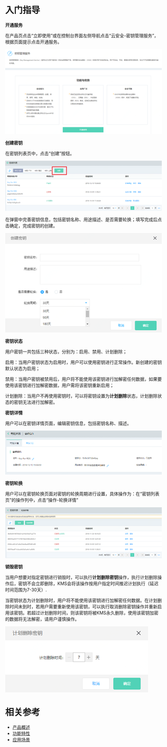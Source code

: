 # 入门指导

**开通服务**

在产品页点击“立即使用”或在控制台界面左侧导航点击“云安全-密钥管理服务”，根据页面提示点击开通服务。

![开通服务](/image/Key-Management-Service/开通服务.png)

**创建密钥**

在密钥列表页中，点击“创建”按钮。

![创建密钥](/image/Key-Management-Service/创建密钥.png)

在弹窗中完善密钥信息，包括密钥名称、用途描述、是否需要轮换；填写完成后点击确定，完成密钥的创建。

![创建密钥弹窗](/image/Key-Management-Service/创建密钥弹窗.png)

**密钥状态**

用户密钥一共包括三种状态，分别为：启用、禁用、计划删除；

启用：当用户密钥状态为启用时，用户可以使用密钥进行正常操作。新创建的密钥默认状态为启用；

禁用：当用户密钥被禁用后，用户将不能使用该密钥进行加解密任何数据，如果要使用该密钥进行加解密数据，用户需将该密钥重新启用；

计划删除：当用户不再使用密钥时，可以将密钥设置为**计划删除**状态，计划删除状态的密钥无法进行加解密。


**密钥详情**

用户可以在密钥详情页面，编辑密钥信息，包括密钥名称、描述。

![密钥详情](/image/Key-Management-Service/密钥详情.png)

**密钥轮换**

用户可以在密钥轮换页面对密钥的轮换周期进行设置，具体操作为：在“密钥列表页”的操作列中，点击“操作-轮换详情”

![密钥轮换](/image/Key-Management-Service/密钥轮换.png)

**销毁密钥**

当用户想要对指定密钥进行销毁时，可以执行**计划删除密钥**操作，执行计划删除操作后，密钥不会立即删除，KMS会将该操作按用户指定时间推迟计划执行（延迟时间范围为7-30天）.

当密钥状态为计划删除时，用户将不能使用该密钥进行加解密任何数据。在计划删除时间未到时，若用户需要重新使用该密钥，可以执行取消删除密钥操作并重新启用该密钥。若超过计划删除时间，则该密钥将被KMS永久删除，使用该密钥加密的数据将无法解密，请用户谨慎操作。

![密钥删除](/image/Key-Management-Service/计划删除密钥弹窗.png)

# 相关参考
- [产品概述](../Introduction/Product-Overview.md)
- [功能特性](../Introduction/Features.md)
- [应用场景](../Introduction/Application-Scenarios.md)
